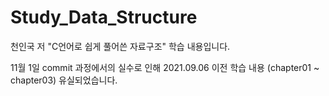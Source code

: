 # Study_Data_Structure
천인국 저 "C언어로 쉽게 풀어쓴 자료구조" 학습 내용입니다.

11월 1일 commit 과정에서의 실수로 인해
2021.09.06 이전 학습 내용 (chapter01 ~ chapter03) 유실되었습니다.
